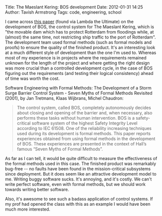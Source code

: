 Title: The Maeslant Kering: BOS development
Date: 2012-01-31 14:25
Author: Tavish Armstrong
Tags: code, engineering, school

I came across [this
paper](http://citeseer.ist.psu.edu/viewdoc/summary?doi=10.1.1.24.5280)
(found via Lambda the Ultimate) on the development of BOS, the control
system for The Maeslant Kering, which is "the movable dam which has to
protect Rotterdam from floodings while, at (almost) the same time, not
restricting ship traffic to the port of Rotterdam". The development team
used formal methods (such as formal models and proofs) to ensure the
quality of the finished product. It's an interesting look at a much
different style of development than the one I'm used to. Whereas most of
my experience is in projects where the requirements remained unknown for
the length of the project and where getting the right design was more
crucial than a controlled development cycle, in the case of BOS figuring
out the requirements (and testing their logical consistency) ahead of
time was worth the cost.

Software Engineering with Formal Methods: The Development of a Storm
Surge Barrier Control System - Seven Myths of Formal Methods Revisited
(2001), by Jan Tretmans, Klaas Wijbrans, Michel Chaudron:

> The control system, called BOS, completely autonomously decides about
> closing and opening of the barrier and, when necessary, also performs
> these tasks without human intervention. BOS is a safety-critical
> software system of the highest Safety Integrity Level according to IEC
> 61508. One of the reliability increasing techniques used during its
> development is formal methods. This paper reports experiences obtained
> from using formal methods in the development of BOS. These experiences
> are presented in the context of Hall’s famous “Seven Myths of Formal
> Methods”.

As far as I can tell, it would be quite difficult to measure the
effectiveness of the formal methods used in this case. The finished
product was remarkably bug-free -- no faults have been found in the
mission-critical subsystems since deployment. But it does seem like an
attractive development model to me. Writing buggy software sucks. It's
annoying, and it's costly. We can't write perfect software, even with
formal methods, but we should work towards writing better software.

Also, it's awesome to see such a badass application of control systems.
If my prof had opened the class with this as an example I would have
been much more interested.
